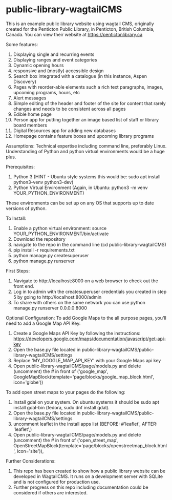 # public-library-wagtailCMS
This is an example public library website using wagtail CMS, originally created for the Penticton Public Library, in Penticton, British Columbia, Canada. You can view their website at https://pentictonlibrary.ca

Some features: 
1) Displaying single and recurring events
2) Displaying ranges and event categories
3) Dynamic opening hours
4) responsive and (mostly) accessible design
5) Search box integrated with a catalogue (in this instance, Aspen Discovery)
6) Pages with reorder-able elements such a rich text paragraphs, images, upcoming programs, hours, etc
7) Alert messages 
8) Simple editing of the header and footer of the site for content that rarely changes and needs to be consistent across all pages
9) Edible home page
10) Person app for putting together an image based list of staff or library board members
11) Digital Resources app for adding new databases
12) Homepage contains feature boxes and upcoming library programs

Assumptions: 
Technical expertise including command line, preferably Linux. Understanding of Python and python virtual environments would be a huge plus. 

Prerequisites: 
1) Python 3 (HINT - Ubuntu style systems this would be: sudo apt install python3-venv python3-dev)
2) Python Virtual Environment (Again, in Ubuntu: python3 -m venv YOUR_PYTHON_ENVIRONMENT)

These environments can be set up on any OS that supports up to date versions of python. 

To Install: 
1) Enable a python virtual environment: source YOUR_PYTHON_ENVIRONMENT/bin/activate
2) Download the repository
3) navigate to the repo in the command line (cd public-library-wagtailCMS)
4) pip install -r requirements.txt
5) python manage.py createsuperuser
6) python manage.py runserver
   
First Steps: 
1) Navigate to http://localhost:8000 on a web browser to check out the front end. 
2) Log in to admin with the createsuperuser credentials you created in step 5 by going to http://localhost:8000/admin
3) To share with others on the same network you can use python manage.py runserver 0.0.0.0:8000

Optional Configuration: 
 To add Google Maps to the all purpose pages, you'll need to add a Google Map API Key.
 1) Create a Google Maps API Key by following the instructions: https://developers.google.com/maps/documentation/javascript/get-api-key
 1) Open the base.py file located in public-library-wagtailCMS/public-library-wagtailCMS/settings
 2) Replace 'MY_GOOGLE_MAP_API_KEY' with your Google Maps api key
 3) Open public-library-wagtailCMS/page/models.py and delete (uncomment) the # in front of ('google_map', GoogleMapBlock(template='page/blocks/google_map_block.html', icon='globe'))
 

To add open street maps to your pages do the following: 
 1) Install gdal on your system. On ubuntu systems it should be sudo apt install gdal-bin (fedora, sudo dnf install gdal).
 2) Open the base.py file located in public-library-wagtailCMS/public-library-wagtailCMS/settings
 3) uncomment leaflet in the install apps list (BEFORE: #'leaflet', AFTER: 'leaflet',)
 3) Open public-library-wagtailCMS/page/models.py and delete (uncomment) the # in front of ('open_street_map', OpenStreetMapBlock(template='page/blocks/openstreetmap_block.html', icon='site')),

Further Considerations: 
1) This repo has been created to show how a public library website can be developed in WagtailCMS. It runs on a development server with SQLite and is not configured for production use.
2) Further progress on this repo including documentation could be considered if others are interested.  
